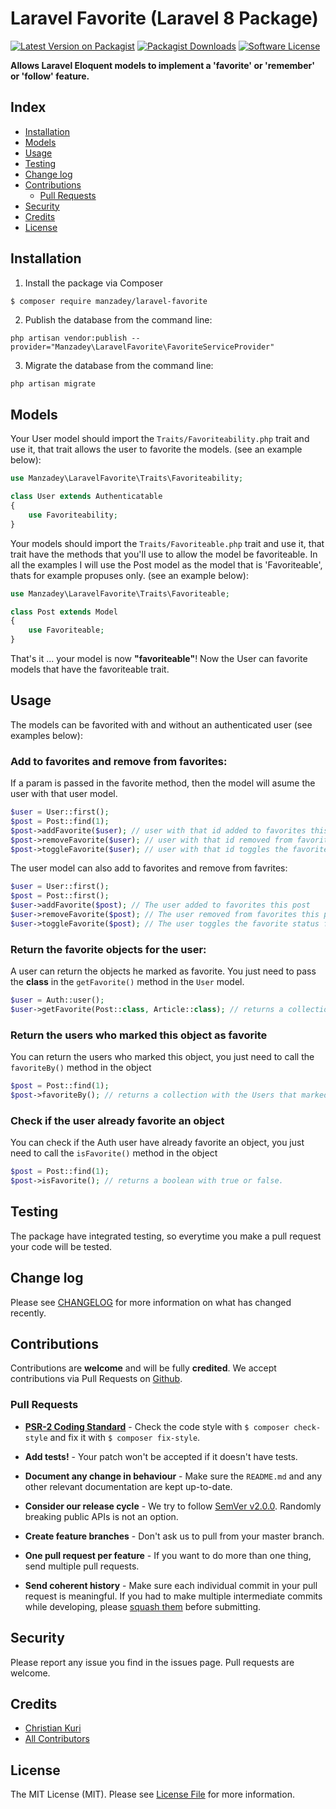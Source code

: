 # Laravel Favorite (Laravel 8 Package)

[![Latest Version on Packagist][ico-version]][link-packagist]
[![Packagist Downloads][ico-downloads]][link-packagist]
[![Software License][ico-license]](LICENSE.md)

**Allows Laravel Eloquent models to implement a 'favorite' or 'remember' or 'follow' feature.**

## Index

- [Installation](#installation)
- [Models](#models)
- [Usage](#usage)
- [Testing](#testing)
- [Change log](#change-log)
- [Contributions](#contributions)
	- [Pull Requests](#pull-requests)
- [Security](#security)
- [Credits](#credits)
- [License](#license)

## Installation

1) Install the package via Composer

```bash
$ composer require manzadey/laravel-favorite
```

2) Publish the database from the command line:

```shell
php artisan vendor:publish --provider="Manzadey\LaravelFavorite\FavoriteServiceProvider"
```

3) Migrate the database from the command line:

```shell
php artisan migrate
```

## Models

Your User model should import the `Traits/Favoriteability.php` trait and use it, that trait allows the user to favorite the models.
(see an example below):

```php
use Manzadey\LaravelFavorite\Traits\Favoriteability;

class User extends Authenticatable
{
	use Favoriteability;
}
```

Your models should import the `Traits/Favoriteable.php` trait and use it, that trait have the methods that you'll use to allow the model be favoriteable.
In all the examples I will use the Post model as the model that is 'Favoriteable', thats for example propuses only.
(see an example below):

```php
use Manzadey\LaravelFavorite\Traits\Favoriteable;

class Post extends Model
{
    use Favoriteable;
}
```

That's it ... your model is now **"favoriteable"**!
Now the User can favorite models that have the favoriteable trait.

## Usage

The models can be favorited with and without an authenticated user
(see examples below):

### Add to favorites and remove from favorites:

If a param is passed in the favorite method, then the model will asume the user with that user model.

```php
$user = User::first();
$post = Post::find(1);
$post->addFavorite($user); // user with that id added to favorites this post
$post->removeFavorite($user); // user with that id removed from favorites this post
$post->toggleFavorite($user); // user with that id toggles the favorite status from this post
```

The user model can also add to favorites and remove from favrites:

```php
$user = User::first();
$post = Post::first();
$user->addFavorite($post); // The user added to favorites this post
$user->removeFavorite($post); // The user removed from favorites this post
$user->toggleFavorite($post); // The user toggles the favorite status from this post
```

### Return the favorite objects for the user:

A user can return the objects he marked as favorite.
You just need to pass the **class** in the `getFavorite()` method in the `User` model.

```php
$user = Auth::user();
$user->getFavorite(Post::class, Article::class); // returns a collection with the Posts the User marked as favorite
```

### Return the users who marked this object as favorite

You can return the users who marked this object, you just need to call the `favoriteBy()` method in the object

```php
$post = Post::find(1);
$post->favoriteBy(); // returns a collection with the Users that marked the post as favorite.
```

### Check if the user already favorite an object

You can check if the Auth user have already favorite an object, you just need to call the `isFavorite()` method in the object

```php
$post = Post::find(1);
$post->isFavorite(); // returns a boolean with true or false.
```

## Testing

The package have integrated testing, so everytime you make a pull request your code will be tested.

## Change log

Please see [CHANGELOG](CHANGELOG.md) for more information on what has changed recently.

## Contributions

Contributions are **welcome** and will be fully **credited**.
We accept contributions via Pull Requests on [Github](https://github.com/Manzadey/laravel-favorite).

### Pull Requests

- **[PSR-2 Coding Standard](https://github.com/php-fig/fig-standards/blob/master/accepted/PSR-2-coding-style-guide.md)** - Check the code style with ``$ composer check-style`` and fix it with ``$ composer fix-style``.

- **Add tests!** - Your patch won't be accepted if it doesn't have tests.

- **Document any change in behaviour** - Make sure the `README.md` and any other relevant documentation are kept up-to-date.

- **Consider our release cycle** - We try to follow [SemVer v2.0.0](http://semver.org/). Randomly breaking public APIs is not an option.

- **Create feature branches** - Don't ask us to pull from your master branch.

- **One pull request per feature** - If you want to do more than one thing, send multiple pull requests.

- **Send coherent history** - Make sure each individual commit in your pull request is meaningful. If you had to make multiple intermediate commits while developing, please [squash them](http://www.git-scm.com/book/en/v2/Git-Tools-Rewriting-History#Changing-Multiple-Commit-Messages) before submitting.

## Security

Please report any issue you find in the issues page.
Pull requests are welcome.

## Credits

- [Christian Kuri][link-author]
- [All Contributors][link-contributors]

## License

The MIT License (MIT). Please see [License File](LICENSE.md) for more information.

[ico-version]: https://img.shields.io/packagist/v/Manzadey/laravel-favorite.svg?style=flat-square
[ico-license]: https://img.shields.io/badge/license-MIT-brightgreen.svg?style=flat-square
[ico-travis]: https://app.travis-ci.com/Manzadey/laravel-favorite.svg?branch=master
[ico-scrutinizer]: https://img.shields.io/scrutinizer/coverage/g/Manzadey/laravel-favorite.svg?style=flat-square
[ico-code-quality]: https://img.shields.io/scrutinizer/g/Manzadey/laravel-favorite.svg?style=flat-square
[ico-downloads]: https://img.shields.io/packagist/dt/Manzadey/laravel-favorite.svg?style=flat-square
[ico-php-version]: https://img.shields.io/packagist/php-v/manzadey/laravel-favorite?style=flat-square

[link-packagist]: https://packagist.org/packages/Manzadey/laravel-favorite
[link-travis]: https://travis-ci.org/Manzadey/laravel-favorite
[link-scrutinizer]: https://scrutinizer-ci.com/g/Manzadey/laravel-favorite/code-structure
[link-code-quality]: https://scrutinizer-ci.com/g/Manzadey/laravel-favorite
[link-downloads]: https://packagist.org/packages/Manzadey/laravel-favorite
[link-author]: https://github.com/Manzadey
[link-contributors]: ../../contributors
